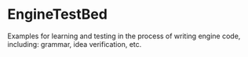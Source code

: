 # EngineTestBed
Examples for learning and testing in the process of writing engine code, including: grammar, idea verification, etc.
